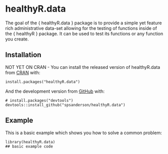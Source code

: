 
<!-- README.md is generated from README.Rmd. Please edit that file -->

# healthyR.data

<!-- badges: start -->
<!-- badges: end -->

The goal of the { healthyR.data } package is to provide a simple yet
feature rich administrative data-set allowing for the testing of
functions inside of the { healthyR } package. It can be used to test its
functions or any function you create.

## Installation

NOT YET ON CRAN - You can install the released version of healthyR.data
from [CRAN](https://CRAN.R-project.org) with:

    install.packages("healthyR.data")

And the development version from [GitHub](https://github.com/) with:

    # install.packages("devtools")
    devtools::install_github("spsanderson/healthyR.data")

## Example

This is a basic example which shows you how to solve a common problem:

    library(healthyR.data)
    ## basic example code
